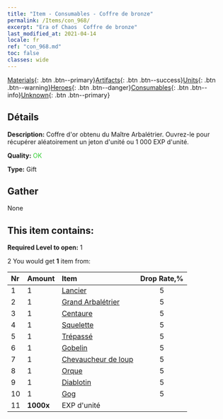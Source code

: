 ```yaml
---
title: "Item - Consumables - Coffre de bronze"
permalink: /Items/con_968/
excerpt: "Era of Chaos  Coffre de bronze"
last_modified_at: 2021-04-14
locale: fr
ref: "con_968.md"
toc: false
classes: wide
---
```

 [Materials](/fr/Items/){: .btn .btn--primary}[Artifacts](/fr/Items/Artifacts/){: .btn .btn--success}[Units](/fr/Items/Units/){: .btn .btn--warning}[Heroes](/fr/Items/Heroes/){: .btn .btn--danger}[Consumables](/fr/Items/Consumables/){: .btn .btn--info}[Unknown](/fr/Items/Unknown/){: .btn .btn--primary}

## Détails
 **Description:** Coffre d'or obtenu du Maître Arbalétrier. Ouvrez-le pour récupérer aléatoirement un jeton d'unité ou 1 000 EXP d'unité.

 **Quality:** <span style="color: #32CD32">OK</span>

 **Type:** Gift

## Gather

  None

## This item contains:

 **Required Level to open:** 1

 2 You would get **1** item  from:

  | Nr | Amount |     Item    | Drop Rate,% |
  |:---|:-------|:------------|:---------:|
  | 1 | 1 | [Lancier](/fr/Items/unt_190/) | 5 | 
  | 2 | 1 | [Grand Arbalétrier](/fr/Items/unt_191/) | 5 | 
  | 3 | 1 | [Centaure](/fr/Items/unt_199/) | 5 | 
  | 4 | 1 | [Squelette](/fr/Items/unt_208/) | 5 | 
  | 5 | 1 | [Trépassé](/fr/Items/unt_209/) | 5 | 
  | 6 | 1 | [Gobelin](/fr/Items/unt_217/) | 5 | 
  | 7 | 1 | [Chevaucheur de loup](/fr/Items/unt_218/) | 5 | 
  | 8 | 1 | [Orque](/fr/Items/unt_219/) | 5 | 
  | 9 | 1 | [Diablotin](/fr/Items/unt_226/) | 5 | 
  | 10 | 1 | [Gog](/fr/Items/unt_227/) | 5 | 
  | 11 |  **1000x** | EXP d'unité |  | 50 | 
